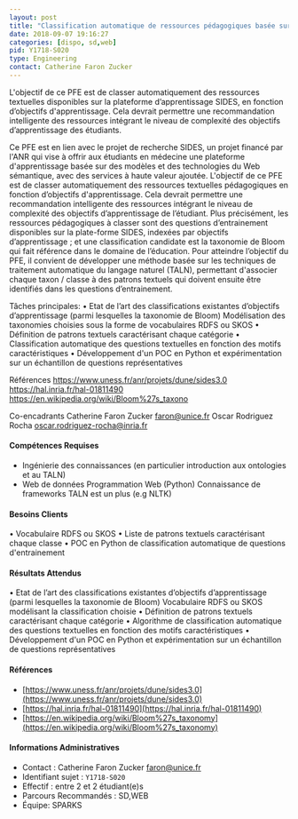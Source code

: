 ```yaml
---
layout: post
title: "Classification automatique de ressources pédagogiques basée sur des objectifs d’apprentissage"
date: 2018-09-07 19:16:27
categories: [dispo, sd,web]
pid: Y1718-S020
type: Engineering
contact: Catherine Faron Zucker
---
```

       
L'objectif de ce PFE est de classer automatiquement des ressources textuelles disponibles sur la plateforme d’apprentissage SIDES, en fonction d’objectifs d'apprentissage. Cela devrait permettre une recommandation intelligente des ressources intégrant le niveau de complexité des objectifs d’apprentissage des étudiants.

Ce PFE est en lien avec le projet de recherche SIDES, un projet financé par l'ANR qui vise à offrir aux étudiants en médecine une plateforme d'apprentissage basée sur des modèles et des technologies du Web sémantique, avec des services à haute valeur ajoutée. L'objectif de ce PFE est de classer automatiquement des ressources textuelles pédagogiques en fonction d’objectifs d'apprentissage. Cela devrait permettre une recommandation intelligente des ressources intégrant le niveau de complexité des objectifs d’apprentissage de l’étudiant. Plus précisément, les ressources pédagogiques à classer sont des questions d’entrainement disponibles sur la plate-forme SIDES, indexées par objectifs d’apprentissage ; et une classification candidate est la taxonomie de Bloom qui fait référence dans le domaine de l’éducation. Pour atteindre l’objectif du PFE, il convient de développer une méthode basée sur les techniques de traitement automatique du langage naturel (TALN), permettant d'associer chaque taxon / classe à des patrons textuels qui doivent ensuite être identifiés dans les questions d’entrainement.

Tâches principales:
• Etat de l’art des classifications existantes d’objectifs d’apprentissage (parmi lesquelles la taxonomie de Bloom)
Modélisation des taxonomies choisies sous la forme de vocabulaires RDFS ou SKOS
• Définition de patrons textuels caractérisant chaque catégorie
• Classification automatique des questions textuelles en fonction des motifs caractéristiques
• Développement d'un POC en Python et expérimentation sur un échantillon de questions représentatives

Références
https://www.uness.fr/anr/projets/dune/sides3.0
https://hal.inria.fr/hal-01811490
https://en.wikipedia.org/wiki/Bloom%27s_taxono


Co-encadrants
Catherine Faron Zucker faron@unice.fr
Oscar Rodriguez Rocha oscar.rodriguez-rocha@inria.fr


#### Compétences Requises
- Ingénierie des connaissances (en particulier introduction aux ontologies et au TALN)
- Web de données 
Programmation Web (Python)
Connaissance de frameworks TALN est un plus (e.g NLTK)




     

#### Besoins Clients
• Vocabulaire RDFS ou SKOS 
• Liste de patrons textuels caractérisant chaque classe
• POC en Python de classification automatique de questions d'entrainement

#### Résultats Attendus
• Etat de l’art des classifications existantes d’objectifs d’apprentissage (parmi lesquelles la taxonomie de Bloom)
Vocabulaire RDFS ou SKOS modélisant la classification choisie
• Définition de patrons textuels caractérisant chaque catégorie
• Algorithme de classification automatique des questions textuelles en fonction des motifs caractéristiques
• Développement d'un POC en Python et expérimentation sur un échantillon de questions représentatives


#### Références

  * [https://www.uness.fr/anr/projets/dune/sides3.0](https://www.uness.fr/anr/projets/dune/sides3.0)
  * [https://hal.inria.fr/hal-01811490](https://hal.inria.fr/hal-01811490)
  * [https://en.wikipedia.org/wiki/Bloom%27s_taxonomy](https://en.wikipedia.org/wiki/Bloom%27s_taxonomy)

#### Informations Administratives
  * Contact : Catherine Faron Zucker <faron@unice.fr>
  * Identifiant sujet : `Y1718-S020`
  * Effectif : entre 2 et 2 étudiant(e)s
  * Parcours Recommandés : SD,WEB
  * Équipe: SPARKS

     